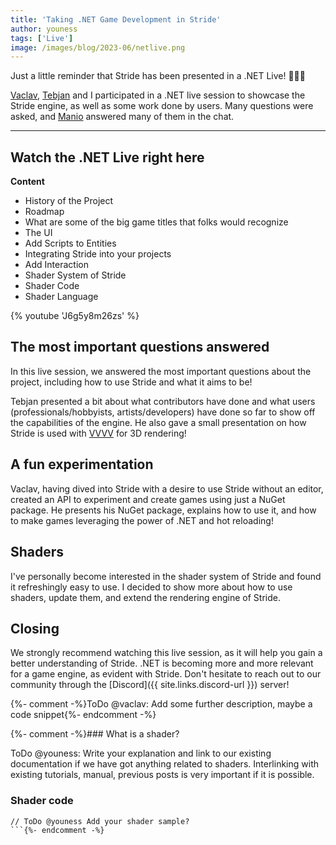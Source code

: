 ```yaml
---
title: 'Taking .NET Game Development in Stride'
author: youness
tags: ['Live']
image: /images/blog/2023-06/netlive.png
---
```


Just a little reminder that Stride has been presented in a .NET Live! 🎥🎥🎥

[Vaclav](https://github.com/VaclavElias), [Tebjan](https://github.com/tebjan) and I participated in a .NET live session to showcase the Stride engine, as well as some work done by users. Many questions were asked, and [Manio](https://github.com/manio143) answered many of them in the chat.

---

## Watch the .NET Live right here

**Content**

- History of the Project
- Roadmap
- What are some of the big game titles that folks would recognize
- The UI
- Add Scripts to Entities
- Integrating Stride into your projects
- Add Interaction
- Shader System of Stride
- Shader Code
- Shader Language

{% youtube 'J6g5y8m26zs' %}

## The most important questions answered

In this live session, we answered the most important questions about the project, including how to use Stride and what it aims to be!

Tebjan presented a bit about what contributors have done and what users (professionals/hobbyists, artists/developers) have done so far to show off the capabilities of the engine. He also gave a small presentation on how Stride is used with [VVVV](https://vvvv.org/) for 3D rendering!

## A fun experimentation

Vaclav, having dived into Stride with a desire to use Stride without an editor, created an API to experiment and create games using just a NuGet package. He presents his NuGet package, explains how to use it, and how to make games leveraging the power of .NET and hot reloading!

## Shaders

I've personally become interested in the shader system of Stride and found it refreshingly easy to use. I decided to show more about how to use shaders, update them, and extend the rendering engine of Stride.

## Closing

We strongly recommend watching this live session, as it will help you gain a better understanding of Stride. .NET is becoming more and more relevant for a game engine, as evident with Stride. Don't hesitate to reach out to our community through the [Discord]({{ site.links.discord-url }}) server!

{%- comment -%}ToDo @vaclav: Add some further description, maybe a code snippet{%- endcomment -%}

{%- comment -%}### What is a shader?

ToDo @youness: Write your explanation and link to our existing documentation if we have got anything related to shaders. Interlinking with existing tutorials, manual, previous posts is very important if it is possible.

### Shader code

```
// ToDo @youness Add your shader sample?
```{%- endcomment -%}
